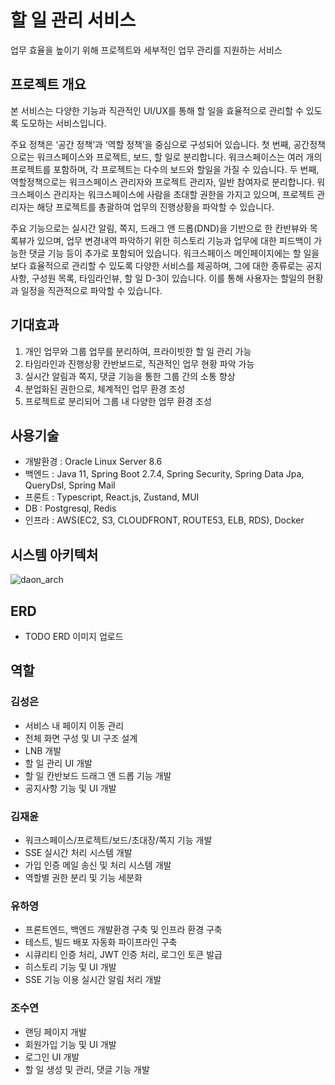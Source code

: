 # 할 일 관리 서비스
업무 효율을 높이기 위해 프로젝트와 세부적인 업무 관리를 지원하는 서비스


## 프로젝트 개요
본 서비스는 다양한 기능과 직관적인 UI/UX를 통해 할 일을 효율적으로 관리할 수 있도록 도모하는 서비스입니다.

주요 정책은 ‘공간 정책’과 ‘역할 정책’을 중심으로 구성되어 있습니다.
첫 번째, 공간정책으로는 워크스페이스와 프로젝트, 보드, 할 일로 분리합니다.
워크스페이스는 여러 개의 프로젝트를 포함하며, 각 프로젝트는 다수의 보드와 할일을 가질 수 있습니다. 
두 번째, 역할정책으로는 워크스페이스 관리자와 프로젝트 관리자, 일반 참여자로 분리합니다.
워크스페이스 관리자는 워크스페이스에 사람을 초대할 권한을 가지고 있으며, 프로젝트 관리자는 해당 프로젝트를 총괄하여 업무의 진행상황을 파악할 수 있습니다.

주요 기능으로는 실시간 알림, 쪽지, 드래그 앤 드롭(DND)을 기반으로 한 칸반뷰와 목록뷰가 있으며, 업무 변경내역 파악하기 위한 히스토리 기능과 업무에 대한 피드백이 가능한 댓글 기능 등이 추가로 포함되어 있습니다. 
워크스페이스 메인페이지에는 할 일을 보다 효율적으로 관리할 수 있도록 다양한 서비스를 제공하며, 그에 대한 종류로는 공지사항, 구성원 목록, 타임라인뷰, 할 일 D-3이 있습니다.
이를 통해 사용자는 할일의 현황과 일정을 직관적으로 파악할 수 있습니다.


## 기대효과
1. 개인 업무와 그룹 업무를 분리하여, 프라이빗한 할 일 관리 가능
2. 타임라인과 진행상황 칸반보드로, 직관적인 업무 현황 파악 가능
3. 실시간 알림과 쪽지, 댓글 기능을 통한 그룹 간의 소통 향상
4. 분업화된 권한으로, 체계적인 업무 환경 조성
5. 프로젝트로 분리되어 그룹 내 다양한 업무 환경 조성 



## 사용기술
- 개발환경 : Oracle Linux Server 8.6
- 백엔드 : Java 11, Spring Boot 2.7.4, Spring Security, Spring Data Jpa, QueryDsl, Spring Mail
- 프론트 : Typescript, React.js, Zustand, MUI
- DB : Postgresql, Redis
- 인프라 : AWS(EC2, S3, CLOUDFRONT, ROUTE53, ELB, RDS), Docker



## 시스템 아키텍처
![daon_arch](https://github.com/user-attachments/assets/a05ab038-0d9c-4401-98cb-0055ab654408)



## ERD
- TODO ERD 이미지 업로드



## 역할
### 김성은
- 서비스 내 페이지 이동 관리
- 전체 화면 구성 및 UI 구조 설계
- LNB 개발
- 할 일 관리 UI 개발
- 할 일 칸반보드 드래그 앤 드롭 기능 개발
- 공지사항 기능 및 UI 개발

### 김재윤
- 워크스페이스/프로젝트/보드/초대장/쪽지 기능 개발
- SSE 실시간 처리 시스템 개발
- 가입 인증 메일 송신 및 처리 시스템 개발
- 역할별 권한 분리 및 기능 세분화

### 유하영
- 프론트엔드, 백엔드 개발환경 구축 및 인프라 환경 구축
- 테스트, 빌드 배포 자동화 파이프라인 구축
- 시큐리티 인증 처리, JWT 인증 처리, 로그인 토큰 발급
- 히스토리 기능 및 UI 개발
- SSE 기능 이용 실시간 알림 처리 개발

### 조수연
- 랜딩 페이지 개발
- 회원가입 기능 및 UI 개발
- 로그인 UI 개발
- 할 일 생성 및 관리, 댓글 기능 개발
